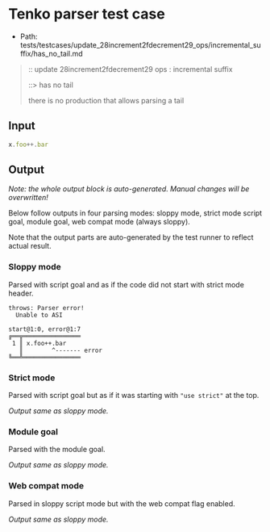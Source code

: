 # Tenko parser test case

- Path: tests/testcases/update_28increment2fdecrement29_ops/incremental_suffix/has_no_tail.md

> :: update 28increment2fdecrement29 ops : incremental suffix
>
> ::> has no tail
>
> there is no production that allows parsing a tail

## Input

`````js
x.foo++.bar
`````

## Output

_Note: the whole output block is auto-generated. Manual changes will be overwritten!_

Below follow outputs in four parsing modes: sloppy mode, strict mode script goal, module goal, web compat mode (always sloppy).

Note that the output parts are auto-generated by the test runner to reflect actual result.

### Sloppy mode

Parsed with script goal and as if the code did not start with strict mode header.

`````
throws: Parser error!
  Unable to ASI

start@1:0, error@1:7
╔══╦════════════════
 1 ║ x.foo++.bar
   ║        ^------- error
╚══╩════════════════

`````

### Strict mode

Parsed with script goal but as if it was starting with `"use strict"` at the top.

_Output same as sloppy mode._

### Module goal

Parsed with the module goal.

_Output same as sloppy mode._

### Web compat mode

Parsed in sloppy script mode but with the web compat flag enabled.

_Output same as sloppy mode._
